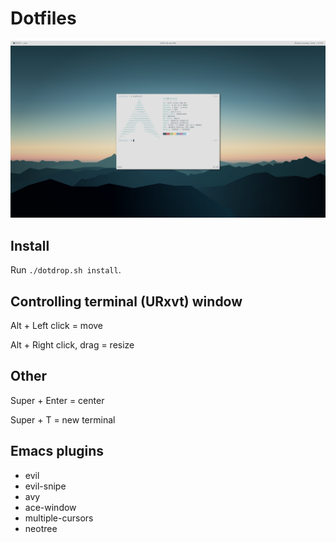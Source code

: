 # Dotfiles

![1](https://github.com/LukaJankovic/Dotfiles/raw/master/2.png)

## Install

Run `./dotdrop.sh install`.

## Controlling terminal (URxvt) window

Alt + Left click = move

Alt + Right click, drag = resize

## Other 

Super + Enter = center

Super + T = new terminal

## Emacs plugins

* evil
* evil-snipe
* avy
* ace-window
* multiple-cursors
* neotree
